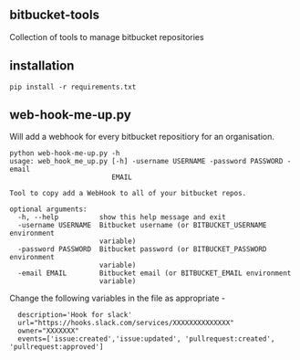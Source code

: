 bitbucket-tools
---------------

Collection of tools to manage bitbucket repositories

installation
------------

```
pip install -r requirements.txt
```

web-hook-me-up.py
-----------------

Will add a webhook for every bitbucket repositiory for an organisation.


```
python web-hook-me-up.py -h
usage: web_hook_me_up.py [-h] -username USERNAME -password PASSWORD -email
                         EMAIL

Tool to copy add a WebHook to all of your bitbucket repos.

optional arguments:
  -h, --help          show this help message and exit
  -username USERNAME  Bitbucket username (or BITBUCKET_USERNAME environment
                      variable)
  -password PASSWORD  Bitbucket password (or BITBUCKET_PASSWORD environment
                      variable)
  -email EMAIL        Bitbucket email (or BITBUCKET_EMAIL environment
                      variable)
```

Change the following variables in the file as appropriate -

```
  description='Hook for slack'
  url="https://hooks.slack.com/services/XXXXXXXXXXXXXX"
  owner="XXXXXXX"
  events=['issue:created','issue:updated', 'pullrequest:created', 'pullrequest:approved']

```

